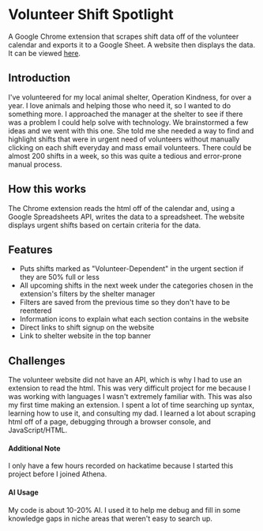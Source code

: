 # Volunteer Shift Spotlight

A Google Chrome extension that scrapes shift data off of the volunteer calendar and exports it to a Google Sheet. A website then displays the data. It can be viewed [here](https://nitya-desaraju.github.io/spotlight/).

## Introduction

I've volunteered for my local animal shelter, Operation Kindness, for over a year. I love animals and helping those who need it, so I wanted to do something more. I approached the manager at the shelter to see if there was a problem I could help solve with technology. We brainstormed a few ideas and we went with this one. She told me she needed a way to find and highlight shifts that were in urgent need of volunteers without manually clicking on each shift everyday and mass email volunteers. There could be almost 200 shifts in a week, so this was quite a tedious and error-prone manual process.

## How this works

The Chrome extension reads the html off of the calendar and, using a Google Spreadsheets API, writes the data to a spreadsheet. The website displays urgent shifts based on certain criteria for the data.

## Features

- Puts shifts marked as "Volunteer-Dependent" in the urgent section if they are 50% full or less
- All upcoming shifts in the next week under the categories chosen in the extension's filters by the shelter manager
- Filters are saved from the previous time so they don't have to be reentered
- Information icons to explain what each section contains in the website
- Direct links to shift signup on the website
- Link to shelter website in the top banner

## Challenges

The volunteer website did not have an API, which is why I had to use an extension to read the html. This was very difficult project for me because I was working with languages I wasn't extremely familiar with. This was also my first time making an extension. I spent a lot of time searching up syntax, learning how to use it, and consulting my dad. I learned a lot about scraping html off of a page, debugging through a browser console, and JavaScript/HTML.

#### Additional Note

I only have a few hours recorded on hackatime because I started this project before I joined Athena.

#### AI Usage

My code is about 10-20% AI. I used it to help me debug and fill in some knowledge gaps in niche areas that weren't easy to search up.